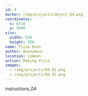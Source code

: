 ```yaml
---
id: 4
marker: /img/projects/object_04.png
coordinates:
  x: 6710
  y: 5600
size:
  width: 550
  height: 550
name: Pizza Oven
author: Anonymous
location: common
action: Making Pizza
images:
  - /img/projects/04_01.png
  - /img/projects/04_02.png
---
```


instructions_04
